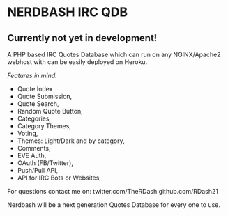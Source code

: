 # NERDBASH IRC QDB

## Currently not yet in development!

A PHP based IRC Quotes Database which can run on any NGINX/Apache2 webhost with can be easily deployed on Heroku.

*Features in mind:*

- Quote Index
- Quote Submission,
- Quote Search,
- Random Quote Button,
- Categories,
- Category Themes,
- Voting,
- Themes: Light/Dark and by category,
- Comments,
- EVE Auth,
- OAuth (FB/Twitter),
- Push/Pull API,
- API for IRC Bots or Websites,

For questions contact me on:
twitter.com/TheRDash
github.com/RDash21

Nerdbash will be a next generation Quotes Database for every one to use.